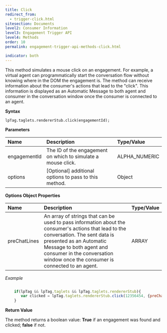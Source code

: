```yaml
---
title: Click
redirect_from:
  - trigger-click.html
sitesection: Documents
level2: Consumer Information
level3: Engagement Trigger API
level4: Methods
order: 10
permalink: engagement-trigger-api-methods-click.html

indicator: both
---
```


This method simulates a mouse click on an engagement. For example, a virtual agent can programmatically start the conversation flow without knowing where in the DOM the engagement is. The method can receive information about the consumer's actions that lead to the "click". This information is displayed as an Automatic Message to both agent and consumer in the conversation window once the consumer is connected to an agent.

**Syntax**

`lpTag.taglets.rendererStub.click(engagementId);`

**Parameters**

| Name | Description | Type/Value |
| :--- | :--- | :--- |
| engagementId | The ID of the engagement on which to simulate a mouse click. | ALPHA_NUMERIC |
| options | [Optional] additional options to pass to this method. | Object |

**Options Object Properties**

| Name | Description | Type/Value |
| :--- | :--- | :--- |
| preChatLines | An array of strings that can be used to pass information about the consumer's actions that lead to the conversation. The sent data is presented as an Automatic Message to both agent and consumer in the conversation window once the consumer is connected to an agent. | ARRAY |

*Example*


```javascript

    if(lpTag && lpTag.taglets && lpTag.taglets.rendererStub){
       var clicked = lpTag.taglets.rendererStub.click(12356454, {preChatLines: ["The assigned agent will help you with the last question you asked the Virtual Agent \"If I sign up today can I do a 12 month contract instead of 24?\""]});
    }
```

**Return Value**

The method returns a boolean value: **True** if an engagement was found and clicked; **false** if not.  
